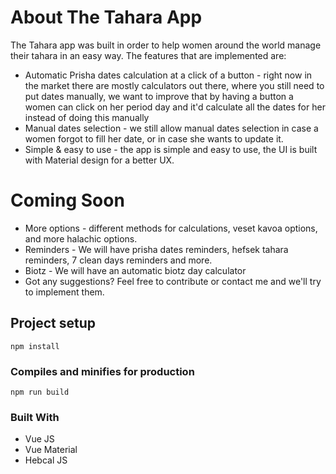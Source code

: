 # About The Tahara App
The Tahara app was built in order to help women around the world manage their tahara in an easy way. The features that are implemented are:
* Automatic Prisha dates calculation at a click of a button - right now in the market there are mostly calculators out there, where you still need to put dates manually, we want to improve that by having a button a women can click on her period day and it'd calculate all the dates for her instead of doing this manually
* Manual dates selection - we still allow manual dates selection in case a women forgot to fill her date, or in case she wants to update it.
* Simple & easy to use - the app is simple and easy to use, the UI is built with Material design for a better UX.

# Coming Soon
* More options - different methods for calculations, veset kavoa options, and more halachic options.
* Reminders - We will have prisha dates reminders, hefsek tahara reminders, 7 clean days reminders and more.
* Biotz - We will have an automatic biotz day calculator 
* Got any suggestions? Feel free to contribute or contact me and we'll try to implement them.

## Project setup
```
npm install
```
### Compiles and minifies for production
```
npm run build
```
### Built With
  * Vue JS
  * Vue Material
  * Hebcal JS
